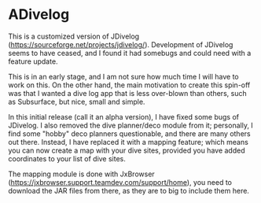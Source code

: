 # ADivelog
This is a customized version of JDivelog (https://sourceforge.net/projects/jdivelog/). Development of JDivelog seems to have ceased, and I found it had somebugs and could need with a feature update.

This is in an early stage, and I am not sure how much time I will have to work on this. On the other hand, the main motivation to create this spin-off was that I wanted a dive log app that is less over-blown than others, such as Subsurface, but nice, small and simple.

In this initial release (call it an alpha version), I have fixed some bugs of JDivelog. I also removed the dive planner/deco module from it; personally, I find some "hobby" deco planners questionable, and there are many others out there. Instead, I have replaced it with a mapping feature; which means you can now create a map with your dive sites, provided you have added coordinates to your list of dive sites.

The mapping module is done with JxBrowser (https://jxbrowser.support.teamdev.com/support/home), you need to download the JAR files from there, as they are to big to include them here.
